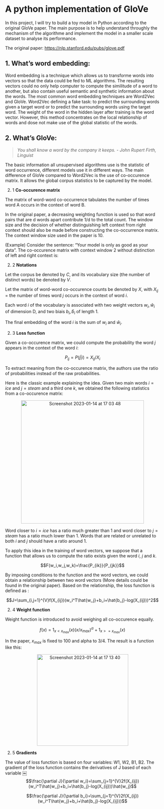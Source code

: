 # A python implementation of GloVe

In this project, I will try to build a toy model in Python according to the original GloVe paper. The main purpose is to help understand throughly the mechanism of the algorithme and implement the model in a smaller scale dataset to analyse its performance.
 
The original paper: https://nlp.stanford.edu/pubs/glove.pdf

## 1. What’s word embedding:

Word embedding is a technique which allows us to transforme words into vectors so that the data could be fed to ML algorithms. The resulting vectors could no only help computer to compute the similitude of a word to another, but also contain useful semantic and synthetic information about the words. The most common word embedding techniques are Word2Vec and GloVe. Word2Vec defining a fake task: to predict the surrounding words given a target word or to predict the surrounding words using the target word. The weight of the word in the hidden layer after training is the word vector. However, this method concentrates on the local relationship of words and dose not make use of the global statistic of the words. 

## 2. What’s GloVe:

> *You shall know a word by the company it keeps. - John Rupert Firth, Linguist*

The basic information all unsupervised algorithms use is the statistic of word occurrence, different models use it in different ways. The main difference of GloVe compared to Word2Vec is the use of co-occurence matrix. It allows the global corpus statistics to be captured by the model.


2. 1 **Co-occurence matrix**

The matrix of word-word co-occurrence tabulates the number of times word A occurs in the context of word B.

In the original paper, a decreasing weighting function is used so that word pairs that are d words apart contribute 1/d to the total count. The window size and the decision of whether distinguishing left context from right context should also be made before constructing the co-occurrence matrix. The context window size used in the paper is 10.

(Example) Consider the sentence: “Your model is only as good as your data”. The co-occurence matrix with context window 2 without distinction of left and right context is:



2. 2 **Notations**

Let the corpus be denoted by $C$, and its vocabulary size (the number of distinct words) be denoted by $V$.

Let the matrix of word-word co-occurence counts be denoted by $X$, with $X_{ij}$ = the number of times word $j$ occurs in the context of word $i$.

Each word $i$ of the vocabulary is associated with two weight vectors $w_i, \hat{w}_i$ of dimension D, and two biais $b_i, \hat{b}_i$ of length 1. 

The final embedding of the word $i$ is the sum of $w_i$ and $\hat{w}_i$. 



2. 3 **Loss function**

Given a co-occurence matrix, we could compute the probability the word *j* appears in the context of the word *i*:

$$P_{ij}=P(j|i)=X_{ij}/X_i$$

To extract meaning from the co-occurence matrix, the authors use the ratio of probabilities instead of the raw probabilities.

Here is the classic example explaining the idea. Given two main words $i=ice$ and $j=steam$ and a third one $k$, we obtained the following statistics from a co-occurence matrix:

<p align="center">
<img width="400" alt="Screenshot 2023-01-14 at 17 03 48" src="https://user-images.githubusercontent.com/107317997/212481630-fbc83b4b-9cc1-4174-b014-9bb5a65cee78.png">
</p>

Word closer to $i=ice$ has a ratio much greater than 1 and word closer to $j=steam$ has a ratio much lower than 1. Words that are related or unrelated to both $i$ and $j$ should have a ratio around 1.

To apply this idea in the training of word vectors, we suppose that a function that allows us to compute the ratio exists given the word $i$, $j$ and $k$.

$$F(w_i,w_j,w_k)=\frac{P_{ik}}{P_{jk}}$$

By imposing conditions to the function and the word vectors, we could obtain a relationship between two word vectors (More details could be found in the original paper). Based on the relationship, the loss function is defined as :

$$J=\sum_{i,j=1}^{V}f(X_{ij})(w_i^T\hat{w_j}+b_i+\hat{b_j}-log(X_{ij}))^2$$


2. 4 **Weight function**

Weight function is introduced to avoid weighing all co-occurence equally. 

$$f(x)=1_{x<x_{max}}(x)(x/x_{max})^\alpha+1_{x>=x_{max}}(x)$$


In the paper, $x_{max}$ is fixed to 100 and alpha to 3/4.
The result is a function like this:

<p align="center">
<img width="297" alt="Screenshot 2023-01-14 at 17 13 40" src="https://user-images.githubusercontent.com/107317997/212482513-1f00de60-c1c3-4341-97ca-4927f973a6da.png">
</p>

2. 5 **Gradients**

The value of loss function is based on four variables: W1, W2, B1, B2. The gradient pf the loss function contains the derivatives of J based of each variable 
￼
$$\frac{\partial J}{\partial w_i}=\sum_{j=1}^{V}2f(X_{ij})(w_i^T\hat{w_j}+b_i+\hat{b_j}-log(X_{ij}))\hat{w_j}$$

$$\frac{\partial J}{\partial b_i}=\sum_{j=1}^{V}2f(X_{ij})(w_i^T\hat{w_j}+b_i+\hat{b_j}-log(X_{ij}))$$
